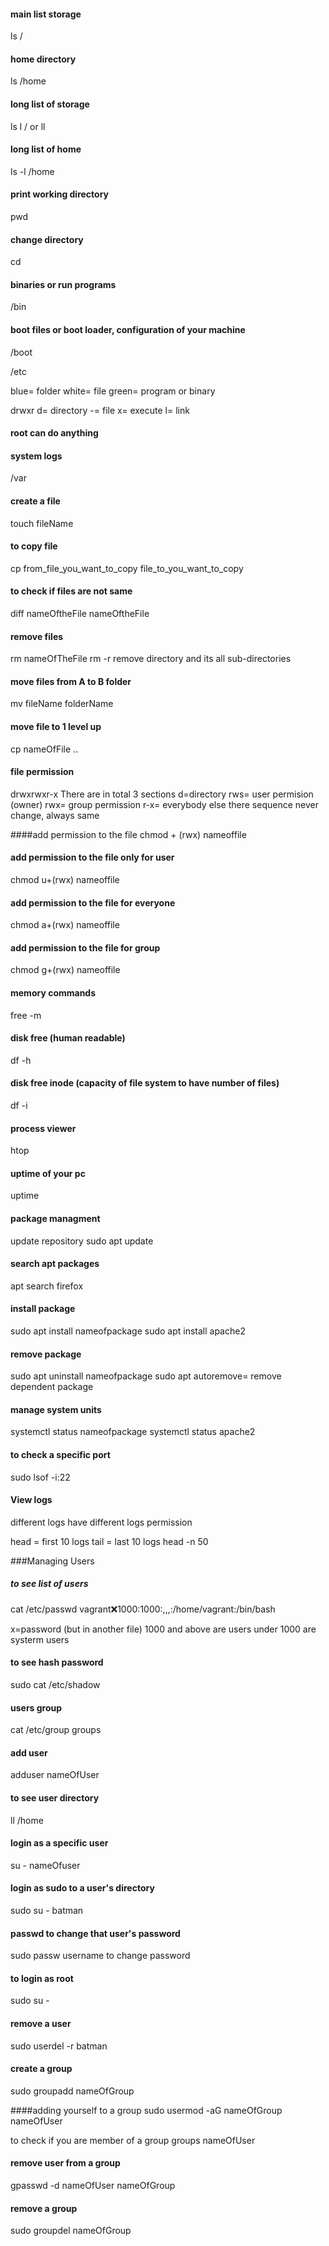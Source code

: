 #### main list storage
ls /

#### home directory
ls /home 

#### long list of storage
ls l / or ll

#### long list of home
ls -l /home

#### print working directory
pwd

#### change directory
cd

#### binaries or run programs
/bin

#### boot files or boot loader, configuration of your machine
/boot


/etc

blue= folder
white= file
green= program or binary

drwxr
d= directory
-= file
x= execute
l= link

#### root can do anything

#### system logs
/var

#### create a file
touch fileName

#### to copy file
cp from_file_you_want_to_copy file_to_you_want_to_copy

#### to check if files are not same
diff nameOftheFile nameOftheFile

#### remove files
rm nameOfTheFile
rm -r remove directory and its all sub-directories

#### move files from A to B folder
mv fileName folderName

#### move file to 1 level up
cp nameOfFile ..

#### file permission
drwxrwxr-x
There are in total 3 sections
d=directory
rws= user permision (owner)
rwx= group permission
r-x= everybody else
there sequence never change, always same

####add permission to the file
chmod + (rwx) nameoffile

#### add permission to the file only for user
chmod u+(rwx) nameoffile

#### add permission to the file for everyone
chmod a+(rwx) nameoffile

#### add permission to the file for group
chmod g+(rwx) nameoffile

#### memory commands
free -m

#### disk free (human readable)
df -h

#### disk free inode (capacity of file system to have number of files)
df -i

#### process viewer
htop

#### uptime of your pc
uptime


#### package managment
update repository
sudo apt update

#### search apt packages
apt search firefox

#### install package
sudo apt install nameofpackage
sudo apt install apache2

#### remove package
sudo apt uninstall nameofpackage
sudo apt autoremove= remove dependent package

#### manage system units
systemctl status nameofpackage
systemctl status apache2

#### to check a specific port
sudo lsof -i:22

#### View logs
different logs have different logs permission

head = first 10 logs
tail = last 10 logs
head -n 50

###Managing Users

##### to see list of users
cat /etc/passwd
vagrant:x:1000:1000:,,,:/home/vagrant:/bin/bash

x=password (but in another file)
1000 and above are users
under 1000 are systerm users

#### to see hash password
sudo cat /etc/shadow

#### users group
cat /etc/group
groups

#### add user
adduser nameOfUser

#### to see user directory
ll /home

#### login as a specific user
su - nameOfuser

#### login as sudo to a user's directory
sudo su - batman

#### passwd to change that user's password

sudo passw username to change password

#### to login as root 
sudo su -

#### remove a user
sudo userdel -r batman

#### create a group
sudo groupadd nameOfGroup

####adding yourself to a group
sudo usermod -aG nameOfGroup nameOfUser

to check if you are member of a group
groups nameOfUser

#### remove user from a group
gpasswd -d nameOfUser nameOfGroup

#### remove a group
sudo groupdel nameOfGroup




































